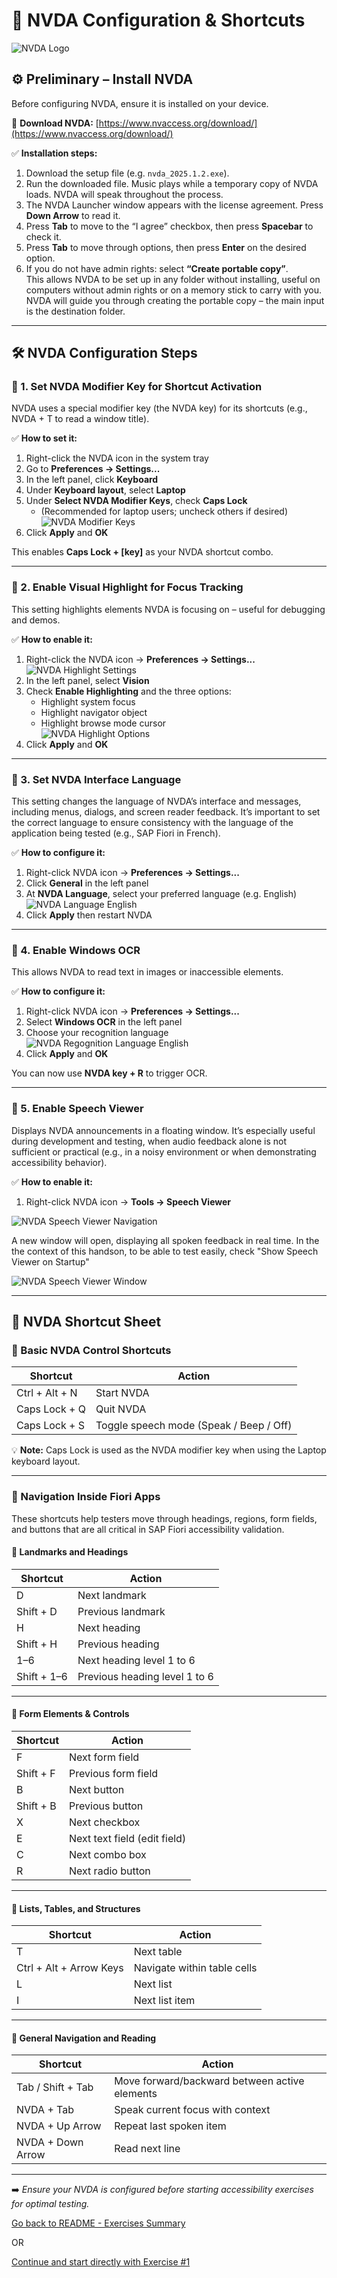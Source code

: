 # 📝 NVDA Configuration & Shortcuts

![NVDA Logo](./webapp/images/nvda_logo.png)

## ⚙️ Preliminary – Install NVDA

Before configuring NVDA, ensure it is installed on your device.

🔗 **Download NVDA:** [https://www.nvaccess.org/download/](https://www.nvaccess.org/download/)

✅ **Installation steps:**

1. Download the setup file (e.g. `nvda_2025.1.2.exe`).
2. Run the downloaded file. Music plays while a temporary copy of NVDA loads. NVDA will speak throughout the process.
3. The NVDA Launcher window appears with the license agreement. Press **Down Arrow** to read it.
4. Press **Tab** to move to the “I agree” checkbox, then press **Spacebar** to check it.
5. Press **Tab** to move through options, then press **Enter** on the desired option.
6. If you do not have admin rights: select **“Create portable copy”**.  
   This allows NVDA to be set up in any folder without installing, useful on computers without admin rights or on a memory stick to carry with you. NVDA will guide you through creating the portable copy – the main input is the destination folder.

---

## 🛠️ NVDA Configuration Steps

### 🔧 1. Set NVDA Modifier Key for Shortcut Activation

NVDA uses a special modifier key (the NVDA key) for its shortcuts (e.g., NVDA + T to read a window title).

✅ **How to set it:**

1. Right-click the NVDA icon in the system tray  
2. Go to **Preferences → Settings...**  
3. In the left panel, click **Keyboard**  
4. Under **Keyboard layout**, select **Laptop**  
5. Under **Select NVDA Modifier Keys**, check **Caps Lock**  
   - (Recommended for laptop users; uncheck others if desired)
   ![NVDA Modifier Keys](./webapp/images/nvda_modifier_keys.png)
6. Click **Apply** and **OK**

This enables **Caps Lock + [key]** as your NVDA shortcut combo.

---

### 🔧 2. Enable Visual Highlight for Focus Tracking

This setting highlights elements NVDA is focusing on – useful for debugging and demos.

✅ **How to enable it:**

1. Right-click the NVDA icon → **Preferences → Settings...**
![NVDA Highlight Settings](./webapp/images/visual_highlight_settings.png)
2. In the left panel, select **Vision**  
3. Check **Enable Highlighting** and the three options:  
   - Highlight system focus  
   - Highlight navigator object  
   - Highlight browse mode cursor  
![NVDA Highlight Options](./webapp/images/visual_highlight_options.png)
4. Click **Apply** and **OK**

---

### 🔧 3. Set NVDA Interface Language

This setting changes the language of NVDA’s interface and messages, including menus, dialogs, and screen reader feedback. It’s important to set the correct language to ensure consistency with the language of the application being tested (e.g., SAP Fiori in French).

✅ **How to configure it:**

1. Right-click NVDA icon → **Preferences → Settings...**  
2. Click **General** in the left panel  
3. At **NVDA Language**, select your preferred language (e.g. English)
![NVDA Language English](./webapp/images/nvda_english.png)
4. Click **Apply** then restart NVDA

---

### 🔧 4. Enable Windows OCR

This allows NVDA to read text in images or inaccessible elements.

✅ **How to configure it:**

1. Right-click NVDA icon → **Preferences → Settings...**  
2. Select **Windows OCR** in the left panel  
3. Choose your recognition language
![NVDA Regognition Language English](./webapp/images/recognition_language.png)
4. Click **Apply** and **OK**

You can now use **NVDA key + R** to trigger OCR.

---

### 🔧 5. Enable Speech Viewer

Displays NVDA announcements in a floating window. It’s especially useful during development and testing, when audio feedback alone is not sufficient or practical (e.g., in a noisy environment or when demonstrating accessibility behavior).

✅ **How to enable it:**

1. Right-click NVDA icon → **Tools → Speech Viewer**

![NVDA Speech Viewer Navigation](./webapp/images/speech_viewer1.png)

A new window will open, displaying all spoken feedback in real time. In the the context of this handson, to be able to test easily, check "Show Speech Viewer on Startup"

![NVDA Speech Viewer Window](./webapp/images/speech_viewer2.png)

---

## 📑 NVDA Shortcut Sheet

### 🔑 Basic NVDA Control Shortcuts

| Shortcut | Action |
|----------|--------|
| Ctrl + Alt + N | Start NVDA |
| Caps Lock + Q | Quit NVDA |
| Caps Lock + S | Toggle speech mode (Speak / Beep / Off) |

💡 **Note:** Caps Lock is used as the NVDA modifier key when using the Laptop keyboard layout.

---

### 🧭 Navigation Inside Fiori Apps
These shortcuts help testers move through headings, regions, form fields, and buttons that are all critical in SAP Fiori accessibility validation.
#### 🔹 Landmarks and Headings

| Shortcut | Action |
|----------|--------|
| D | Next landmark |
| Shift + D | Previous landmark |
| H | Next heading |
| Shift + H | Previous heading |
| 1–6 | Next heading level 1 to 6 |
| Shift + 1–6 | Previous heading level 1 to 6 |

---

#### 🔹 Form Elements & Controls

| Shortcut | Action |
|----------|--------|
| F | Next form field |
| Shift + F | Previous form field |
| B | Next button |
| Shift + B | Previous button |
| X | Next checkbox |
| E | Next text field (edit field) |
| C | Next combo box |
| R | Next radio button |

---

#### 🔹 Lists, Tables, and Structures

| Shortcut | Action |
|----------|--------|
| T | Next table |
| Ctrl + Alt + Arrow Keys | Navigate within table cells |
| L | Next list |
| I | Next list item |

---

#### 🔹 General Navigation and Reading

| Shortcut | Action |
|----------|--------|
| Tab / Shift + Tab | Move forward/backward between active elements |
| NVDA + Tab | Speak current focus with context |
| NVDA + Up Arrow | Repeat last spoken item |
| NVDA + Down Arrow | Read next line |

---

➡️ *Ensure your NVDA is configured before starting accessibility exercises for optimal testing.*



[Go back to README - Exercises Summary](README.md#-exercises)

OR

[Continue and start directly with Exercise #1](./exercise-instructions/role.md)